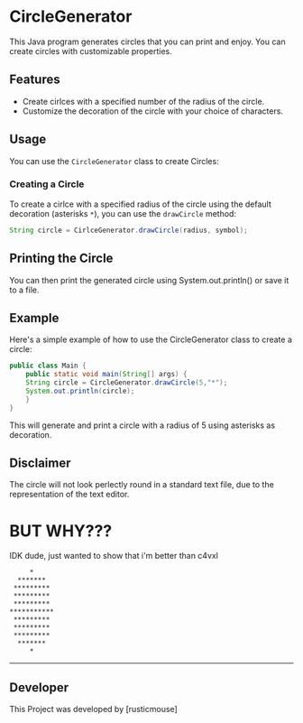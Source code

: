 # CircleGenerator

This Java program generates circles that you can print and enjoy. You can create circles with customizable properties.

## Features

- Create cirlces with a specified number of the radius of the circle.
- Customize the decoration of the circle with your choice of characters.

## Usage

You can use the `CircleGenerator` class to create Circles:

### Creating a Circle

To create a cirlce with a specified radius of the circle using the default decoration (asterisks `*`), you can use the `drawCircle` method:

```java
String circle = CirlceGenerator.drawCircle(radius, symbol);
```

## Printing the Circle
You can then print the generated circle using System.out.println() or save it to a file.

## Example

Here's a simple example of how to use the CircleGenerator class to create a circle:
```java
public class Main {
    public static void main(String[] args) {
    String circle = CircleGenerator.drawCircle(5,"*");
    System.out.println(circle);
    }
}
```
This will generate and print a circle with a radius of 5 using asterisks as decoration.

## Disclaimer

The circle will not look perlectly round in a standard text file, due to the representation of the text editor.

# BUT WHY???
IDK dude, just wanted to show that i'm better than c4vxl
```
     *     
  *******  
 ********* 
 ********* 
 ********* 
***********
 ********* 
 ********* 
 ********* 
  *******  
     *
```
---
## Developer
This Project was developed by [rusticmouse]

